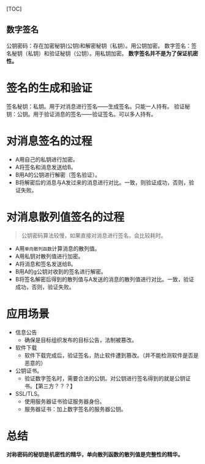 
[TOC]

数字签名
---
公钥密码：存在加密秘钥(公钥)和解密秘钥（私钥）。用公钥加密。
数字签名：签名秘钥（私钥）和验证秘钥（公钥）。用私钥加密。
**数字签名并不是为了保证机密性。**

# 签名的生成和验证
签名秘钥：私钥。用于对消息进行签名——生成签名。只能一人持有。
验证秘钥：公钥。用于验证消息的签名——验证签名。可以多人持有。

# 对消息签名的过程
* A用自己的私钥进行加密。
* A将签名和消息发送给B。
* B用A的公钥进行解密（签名验证）。
* B将解密后的消息与A发过来的消息进行对比。一致，则验证成功，否则，验证失败。

# 对消息散列值签名的过程
> 公钥密码算法较慢，如果直接对消息进行签名，会比较耗时。

* A用`单向散列函数`计算消息的散列值。
* A用私钥对散列值进行加密。
* A将消息和签名发送给B。
* B用A的g公钥对收到的签名进行解密。
* B将签名解密后得到的散列值与A发送的消息的散列值进行对比。一致，验证成功，否则，验证失败。


# 应用场景
* 信息公告
    * 确保是目标组织发布的目标公告，法制被篡改。
* 软件下载
    * 软件下载完成后，验证签名，防止软件遭到篡改。（并不能检测软件是否是恶意的）
* 公钥证书。
    * 验证数字签名时，需要合法的公钥。对公钥进行签名得到的就是公钥证书。【第三方？？？】
* SSL/TLS。
    * 使用服务器证书验证服务器身份。
    * 服务器证书：加上数字签名的服务器公钥。


# 总结
**对称密码的秘钥是机密性的精华，单向散列函数的散列值是完整性的精华。**